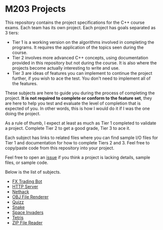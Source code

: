 # M203 Projects

This repository contains the project specifications for the C++ course exams. Each team has its own project. 
Each project has goals separated as 3 tiers:

 - Tier 1 is a working version on the algorithms involved in completing the programs. It requires the application of the topics seen during the course. 
 - Tier 2 involves more advanced C++ concepts, using documentation provided in this repository but not during the course. It is also where the projects become actually interesting to write and use.
 - Tier 3 are ideas of features you can implement to continue the project further, if you wish to ace the test. You don't need to implement all of the features.
 
These subjects are here to guide you during the process of completing the project. **It is not required to complete or conform to the feature set**, they are here to help you test and evaluate the level of completion that is expected of you. In other words, this is how I would do it if I was the one doing the project.

As a rule of thumb, I expect at least as much as Tier 1 completed to validate a project. Complete Tier 2 to get a good grade, Tier 3 to ace it.

Each subject has links to related files where you can find sample I/O files for Tier 1 and documentation for how to complete Tiers 2 and 3. Feel free to copy/paste code from this repository into your project.

Feel free to open an [issue](../../issues) if you think a project is lacking details, sample files, or sample code.

Below is the list of subjects.

 - [FX Trading Bot](fx.md)
 - [HTTP Server](http.md)
 - [Nethack](nethack.md)
 - [OBJ File Renderer](obj.md)
 - [Quizz](quizz.md)
 - [Snake](snake.md)
 - [Space Invaders](invaders.md)
 - [Tetris](tetris.md)
 - [ZIP File Reader](zip.md)
